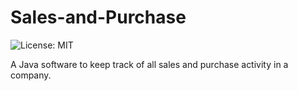 # Sales-and-Purchase
![License: MIT](https://img.shields.io/badge/License-MIT-blue.svg)

A Java software to keep track of all sales and purchase activity in a company.

